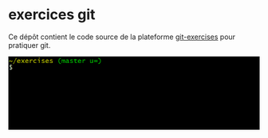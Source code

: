 # exercices git













Ce dépôt contient le code source de la plateforme [git-exercises](https://gitexercises.fracz.com/) pour pratiquer git.













![git-exercises](frontend/public/images/intro.gif)
